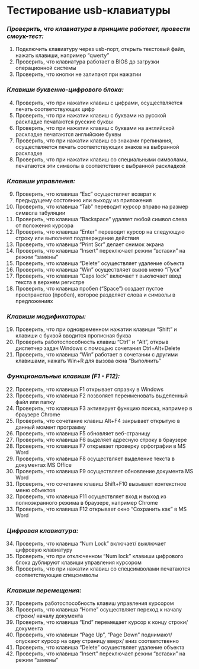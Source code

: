 # Тестирование usb-клавиатуры
### ***Проверить, что клавиатура в принципе работает, провести смоук-тест:***
1. Подключить клавиатуру через usb-порт, открыть текстовый файл, нажать клавиши, например “qwerty”
2. Проверить, что клавиатура работает в BIOS до загрузки операционной системы
3. Проверить, что кнопки не залипают при нажатии
### ***Клавиши буквенно-цифрового блока:***
4. Проверить, что при нажатии клавиш с цифрами, осуществляется печать соответствующих цифр
5. Проверить, что при нажатии клавиш с буквами на русской раскладке печатаются русские буквы
6. Проверить, что при нажатии клавиш с буквами на английской раскладке печатаются английские буквы
7. Проверить, что при нажатии клавиш со знаками препинания, осуществляется печать соответствующих знаков на выбранной раскладке
8. Проверить, что при нажатии клавиш со специальными символами, печатаются эти символы в соответствии с выбранной раскладкой
### ***Клавиши управления:***
9. Проверить, что клавиша “Esc” осуществляет возврат к предыдущему состоянию или выходу из приложения
10. Проверить, что клавиша “Tab” переводит курсор вправо на размер символа табуляции
11. Проверить, что клавиша “Backspace” удаляет любой символ слева от положения курсора
12. Проверить, что клавиша “Enter” переводит курсор на следующую строку или выполняет подтверждение действия
13. Проверить, что клавиша “Print Scr” делает снимок экрана
14. Проверить, что клавиша “Insert” переключает режим “вставки” на режим “замены”
15. Проверить, что клавиша “Delete” осуществляет удаление объекта
16. Проверить, что клавиша “Win” осуществляет вызов меню “Пуск”
17. Проверить, что клавиша “Caps lock” включает т выключает ввод текста в верхнем регистре
18. Проверить, что клавиша пробел (“Space”) создает пустое пространство (пробел), которое разделяет слова и символы в предложениях
### ***Клавиши модификаторы:***
19. Проверить, что при одновременном нажатии клавиши “Shift” и клавиши с буквой вводится прописная буква
20. Проверить работоспособность клавиш “Ctrl” и “Alt”, открыв диспетчер задач Windows с помощью сочетания Ctrl+Alt+Delete
21. Проверить, что клавиша “Win” работает в сочетании с другими клавишами, нажать Win+R для вызова окна “Выполнить”
### ***Функциональные клавиши (F1 - F12):***
22. Проверить, что клавиша F1 открывает справку в Windows
23. Проверить, что клавиша F2 позволяет переименовать выделенный файл или папку
24. Проверить, что клавиша F3 активирует функцию поиска, например в браузере Chrome
25. Проверить, что сочетание клавиш Alt+F4 закрывает открытую в данный момент программу
26. Проверить, что клавиша F5 обновляет веб-страницу
27. Проверить, что клавиша F6 выделяет адресную строку в браузере
28. Проверить, что клавиша F7 открывает проверку орфографии в MS Word
29. Проверить, что клавиша F8 осуществляет выделение текста в документах MS Office
30. Проверить, что клавиша F9 осуществляет обновление документа MS Word
31. Проверить, что сочетание клавиш Shift+F10 вызывает контекстное меню объектов
32. Проверить, что клавиша F11 осуществляет вход и выход из полноэкранного режима в браузере, например Chrome
33. Проверить, что клавиша F12 открывает окно “Сохранить как” в MS Word
### ***Цифровая клавиатура:***
34. Проверить, что клавиша “Num Lock” включает/ выключает цифровую клавиатуру
35. Проверить, что при отключенном “Num lock” клавиши цифрового блока дублируют клавиши управления курсором
36. Проверить, что при нажатии клавиш со спецсимволами печатаются соответствующие спецсимволы
### ***Клавиши перемещения:***
37. Проверить работоспособность клавиш управления курсором
38. Проверить, что клавиша “Home” осуществляет переход к началу строки/ началу документа
39. Проверить, что клавиша “End” перемещает курсор к концу строки/ документа
40. Проверить, что клавиши “Page Up”, “Page Down” поднимают/ опускают курсор на одну страницу вверх/ вниз соответственно
41. Проверить, что клавиша “Delete” осуществляет удаление объекта
42. Проверить, что клавиша “Insert” переключает режим “вставки” на режим “замены”

